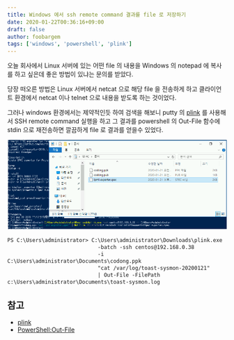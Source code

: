 ```yaml
---
title: Windows 에서 ssh remote command 결과를 file 로 저장하기
date: 2020-01-22T00:36:16+09:00
draft: false
author: foobargem
tags: ['windows', 'powershell', 'plink']
---
```


오늘 회사에서 Linux 서버에 있는 어떤 file 의 내용을
Windows 의 notepad 에 복사를 하고 싶은데 좋은 방법이 있냐는 문의를 받았다.

당장 떠오른 방법은 Linux 서버에서 netcat 으로 해당 file 을 전송하게 하고
클라이언트 환경에서 netcat 이나 telnet 으로 내용을 받도록 하는 것이었다.

그러나 windows 환경에서는 제약적인듯 하여 검색을 해보니
putty 의 [plink](https://www.chiark.greenend.org.uk/~sgtatham/putty/latest.html) 를 사용해서
SSH remote command 실행을 하고 그 결과를 powershell 의 Out-File 함수에 stdin 으로 재전송하면 깔끔하게 file 로 결과를 얻을수 있었다.

![plink|out-file](/images/2020/01/plink_out-file.png)


```
PS C:\Users\administrator> C:\Users\administrator\Downloads\plink.exe
                             -batch -ssh centos@192.168.0.38
                             -i C:\Users\administrator\Documents\codong.ppk
                             "cat /var/log/toast-sysmon-20200121"
                             | Out-File -FilePath c:\Users\administrator\Documents\toast-sysmon.log
```

## 참고

* [plink](https://www.chiark.greenend.org.uk/~sgtatham/putty/latest.html)
* [PowerShell:Out-File](https://docs.microsoft.com/en-us/powershell/module/microsoft.powershell.utility/out-file?view=powershell-7)

